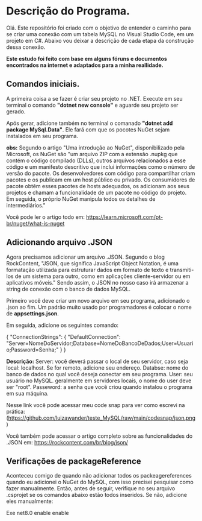 # Descrição do Programa.

Olá. Este repositório foi criado com o objetivo de entender o caminho para se criar uma conexão com um tabela MySQL no Visual Studio Code, em um projeto em C#. 
Abaixo vou deixar a descrição de cada etapa da construção dessa conexão. 

**Este estudo foi feito com base em alguns fóruns e documentos encontrados na internet e adaptados para a minha reallidade.**

## Comandos iniciais.

A primeira coisa a se fazer é criar seu projeto no .NET. Execute em seu terminal o comando **"dotnet new console"** e aguarde seu projeto ser gerado.

Após gerar, adicione também no terminal o comanado **"dotnet add package MySql.Data"**. Ele fará com que os pocotes NuGet sejam instalados em seu programa.


**obs:** Segundo o artigo "Uma introdução ao NuGet", disponibilizado pela Microsoft, os NuGet são "um arquivo ZIP com a extensão .nupkg que contém o código compilado (DLLs), outros arquivos relacionados a esse código e um manifesto descritivo que inclui informações como o número de versão do pacote. Os desenvolvedores com código para compartilhar criam pacotes e os publicam em um host público ou privado. Os consumidores de pacote obtêm esses pacotes de hosts adequados, os adicionam aos seus projetos e chamam a funcionalidade de um pacote no código do projeto. Em seguida, o próprio NuGet manipula todos os detalhes de intermediários."

Você pode ler o artigo todo em: <https://learn.microsoft.com/pt-br/nuget/what-is-nuget>


## Adicionando arquivo .JSON

Agora precisamos adicionar um arquivo .JSON. Segundo o blog RockContent, "JSON, que significa JavaScript Object Notation, é uma formatação utilizada para estruturar dados em formato de texto e transmiti-los de um sistema para outro, como em aplicações cliente-servidor ou em aplicativos móveis." Sendo assim, o JSON no nosso caso irá armazenar a string de conexão com o banco de dados MySQL. 

Primeiro você deve criar um novo arquivo em seu programa, adicionado o .json ao fim. Um padrão muito usado por programadores é colocar o nome de **appsettings.json**.

Em seguida, adicione os seguintes comando: 

{
  "ConnectionStrings": {
    "DefaultConnection": "Server=NomeDoServidor;Database=NomeDoBancoDeDados;User=Usuario;Password=Senha;"
  }
}

**Descrição:**
Server: você deverá passar o local de seu servidor, caso seja local: localhost. Se for remoto, adicione seu endereço. 
Databse: nome do banco de dados no qual você deseja conectar em seu programa. 
User: seu usuário no MySQL. geralmente em servidores locais, o nome do user deve ser "root".
Passeword: a senha que você criou quando instalou o programa em sua máquina.

Nesse link você pode acessar meu code snap para ver como escrevi na prática: (https://github.com/luizawander/teste_MySQL/raw/main/codesnap/json.png)

Você também pode acessar o artigo completo sobre as funcionalidades do .JSON em: https://rockcontent.com/br/blog/json/


## Verificações de packageReference

Aconteceu comigo de quando não adicionar todos os packeagereferences quando eu adicionei o NuGet do MySQL, com isso precisei pesquisar como fazer manualmente. Então, antes de seguir, verifique no seu arquivo .csprojet se os comandos abaixo estão todos inseridos. Se não, adicione eles manualmente:

<Project Sdk="Microsoft.NET.Sdk">

  <PropertyGroup>
    <OutputType>Exe</OutputType>
    <TargetFramework>net8.0</TargetFramework>
    <ImplicitUsings>enable</ImplicitUsings>
    <Nullable>enable</Nullable>
  </PropertyGroup>

  <ItemGroup>
    <PackageReference Include="Microsoft.Extensions.Configuration.Json" Version="8.0.0" />
    <PackageReference Include="MySql.Data" Version="8.3.0" />
    <PackageReference Include="MySql.Data.EntityFrameworkCore" Version="8.0.22" />
  </ItemGroup>

</Project>
